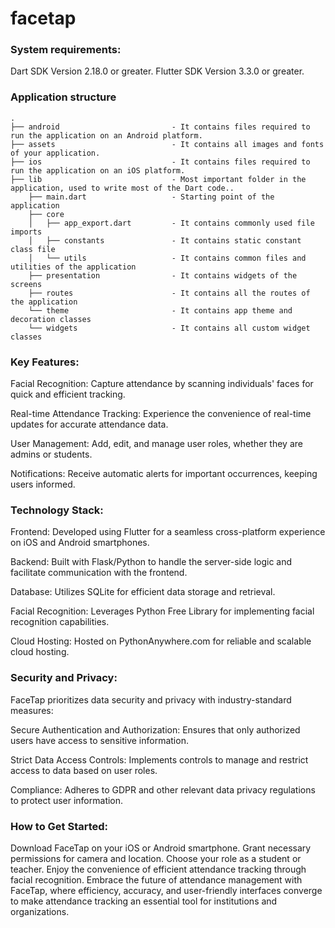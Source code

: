 # facetap

### System requirements:

Dart SDK Version 2.18.0 or greater.
Flutter SDK Version 3.3.0 or greater.

### Application structure

                    
```
.
├── android                         - It contains files required to run the application on an Android platform.
├── assets                          - It contains all images and fonts of your application.
├── ios                             - It contains files required to run the application on an iOS platform.
├── lib                             - Most important folder in the application, used to write most of the Dart code..
    ├── main.dart                   - Starting point of the application
    ├── core
    │   ├── app_export.dart         - It contains commonly used file imports
    │   ├── constants               - It contains static constant class file
    │   └── utils                   - It contains common files and utilities of the application
    ├── presentation                - It contains widgets of the screens
    ├── routes                      - It contains all the routes of the application
    └── theme                       - It contains app theme and decoration classes
    └── widgets                     - It contains all custom widget classes
```
### Key Features:
Facial Recognition: Capture attendance by scanning individuals' faces for quick and efficient tracking.

Real-time Attendance Tracking: Experience the convenience of real-time updates for accurate attendance data.

User Management: Add, edit, and manage user roles, whether they are admins or students.

Notifications: Receive automatic alerts for important occurrences, keeping users informed.

### Technology Stack:
Frontend: Developed using Flutter for a seamless cross-platform experience on iOS and Android smartphones.

Backend: Built with Flask/Python to handle the server-side logic and facilitate communication with the frontend.

Database: Utilizes SQLite for efficient data storage and retrieval.

Facial Recognition: Leverages Python Free Library for implementing facial recognition capabilities.

Cloud Hosting: Hosted on PythonAnywhere.com for reliable and scalable cloud hosting.

### Security and Privacy:
FaceTap prioritizes data security and privacy with industry-standard measures:

Secure Authentication and Authorization: Ensures that only authorized users have access to sensitive information.

Strict Data Access Controls: Implements controls to manage and restrict access to data based on user roles.

Compliance: Adheres to GDPR and other relevant data privacy regulations to protect user information.


### How to Get Started:
Download FaceTap on your iOS or Android smartphone.
Grant necessary permissions for camera and location.
Choose your role as a student or teacher.
Enjoy the convenience of efficient attendance tracking through facial recognition.
Embrace the future of attendance management with FaceTap, where efficiency, accuracy, and user-friendly interfaces converge to make attendance tracking an essential tool for institutions and organizations.






